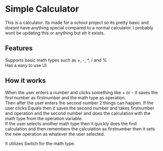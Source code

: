 # **Simple Calculator**  
This is a calculator. Its made for a school project so its pretty basic and doesnt have anything special compared to a normal calculator.
I probably wont be updating this or anything but eh it exists.

## Features  
Supports basic math types such as +, -, *, / and %    
Has a easy to use UI   

## How it works  
When the user enters a number and clicks something like + or - it saves the first number as firstnumber and the math type as operation.     
Then after the user enters the second number 2 things can happen. If the user clicks Equals then it saves the second number and takes firstnumber and operation and the second number and does the calculation with the math type from the operation variable.     
If the user selects another math type then it quickly does the first calculation and then remembers the calculation as firstnumber then it sets the new operation as whatever the user selected.    
  
It utilizes Switch for the math type.  
